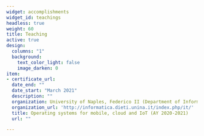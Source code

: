 ```yaml
---
widget: accomplishments
widget_id: teachings
headless: true
weight: 60
title: Teaching
active: true
design:
  columns: "1"
  background:
    text_color_light: false
    image_darken: 0
item:
- certificate_url: 
  date_end: ""
  date_start: "March 2021"
  description: ""
  organization: University of Naples, Federico II (Department of Information Technology and Electrical Engineering)
  organization_url: 'http://informatica.dieti.unina.it/index.php/it/'
  title: Operating systems for mobile, cloud and IoT (AY 2020-2021)
  url: ""

---
```

